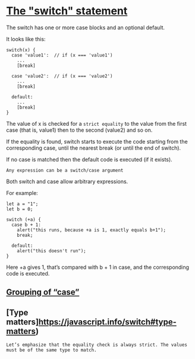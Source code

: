 # [The "switch" statement](https://javascript.info/switch)

The switch has one or more case blocks and an optional default.

It looks like this:

	switch(x) {
	  case 'value1':  // if (x === 'value1')
	    ...
	    [break]

	  case 'value2':  // if (x === 'value2')
	    ...
	    [break]

	  default:
	    ...
	    [break]
	}

The value of x is checked for a `strict equality` to the value from the first case (that is, value1) then to the second (value2) and so on.

If the equality is found, switch starts to execute the code starting from the corresponding case, until the nearest break (or until the end of switch).

If no case is matched then the default code is executed (if it exists).

`Any expression can be a switch/case argument`

Both switch and case allow arbitrary expressions.

For example:

	let a = "1";
	let b = 0;

	switch (+a) {
	  case b + 1:
	    alert("this runs, because +a is 1, exactly equals b+1");
	    break;

	  default:
	    alert("this doesn't run");
	}

Here +a gives 1, that’s compared with b + 1 in case, and the corresponding code is executed.

## [Grouping of “case”](https://javascript.info/switch#grouping-of-case)

## [Type matters]https://javascript.info/switch#type-matters)

`Let’s emphasize that the equality check is always strict. The values must be of the same type to match.`